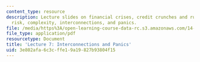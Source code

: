 ```yaml
---
content_type: resource
description: Lecture slides on financial crises, credit crunches and runs, counterparty
  risk, complexity, interconnections, and panics.
file: /media/https%3A/open-learning-course-data-rc.s3.amazonaws.com/14-09-financial-crises-january-iap-2016/3e802afa6c3cffe19a19827b93804f15_MIT14_09IAP16_lec7_edited.pdf
file_type: application/pdf
resourcetype: Document
title: 'Lecture 7: Interconnections and Panics'
uid: 3e802afa-6c3c-ffe1-9a19-827b93804f15
---
```

